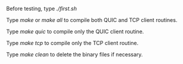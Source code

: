 Before testing, type *./first.sh*

Type *make* or *make all* to compile both QUIC and TCP client routines.

Type *make quic* to compile only the QUIC client routine.

Type *make tcp* to compile only the TCP client routine.

Type *make clean* to delete the binary files if necessary.
